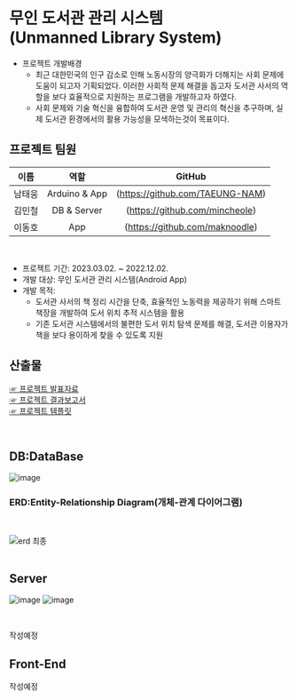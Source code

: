 # 무인 도서관 관리 시스템<br>(Unmanned Library System)
- 프로젝트 개발배경
  - 최근 대한민국의 인구 감소로 인해 노동시장의 양극화가 더해지는 사회 문제에 도움이 되고자 기획되었다. 이러한 사회적 문제 해결을 돕고자 도서관 사서의 역할을 보다 효율적으로 지원하는 프로그램을 개발하고자 하였다.
  - 사회 문제와 기술 혁신을 융합하여 도서관 운영 및 관리의 혁신을 추구하며, 실제 도서관 환경에서의 활용 가능성을 모색하는것이 목표이다.

## 프로젝트 팀원

  |이름|역할|GitHub|
  |:-:|:-:|:-:|
  |남태웅|Arduino & App|(https://github.com/TAEUNG-NAM)|
  |김민철|DB & Server|(https://github.com/mincheole)|
  |이동호|App|(https://github.com/maknoodle)|

<br>

- 프로젝트 기간: 2023.03.02. ~ 2022.12.02.
- 개발 대상: 무인 도서관 관리 시스템(Android App)
- 개발 목적: 
  - 도서관 사서의 책 정리 시간을 단축, 효율적인 노동력을 제공하기 위해 스마트 책장을 개발하여 도서 위치 추적 시스템을 활용
  - 기존 도서관 시스템에서의 불편한 도서 위치 탐색 문제를 해결, 도서관 이용자가 책을 보다 용이하게 찾을 수 있도록 지원

## 산출물
[☞ 프로젝트 발표자료](https://docs.google.com/presentation/d/1WMeMlk0QseWL2_q4jOHldxuijFResaJs/edit?usp=drive_link&ouid=105569728462683027125&rtpof=true&sd=true)<br>
[☞ 프로젝트 결과보고서](https://drive.google.com/file/d/1qruPUhWEPJhogClHKAhK6o9CWgJMPrX3/view?usp=drive_link)<br>
[☞ 프로젝트 템플릿](https://docs.google.com/presentation/d/1JK9oPMjGXmqPNKpiTHzMrIFBxRgVO2Ya/edit?usp=drive_link&ouid=105569728462683027125&rtpof=true&sd=true)<br>

<br>

## DB:DataBase
![image](https://github.com/mincheole/Unmanned-library-System-/assets/106231571/4e821ddb-a9fb-4235-a766-68bfd3b01d1b)
<br>


### ERD:Entity-Relationship Diagram(개체-관계 다이어그램)
<br>

![erd 최종](https://github.com/mincheole/Unmanned-library-System-/assets/106231571/0da6eecc-43bb-428d-85ab-4c425cea1d93)
<br>
<br>

## Server
![image](https://github.com/mincheole/Unmanned-library-System-/assets/106231571/82521bd2-1ad3-4cb2-bb99-3e739351b4ad)
![image](https://github.com/mincheole/Unmanned-library-System-/assets/106231571/cecbe556-8465-4c23-98fe-3a3a0986b8c2)

<br>

작성예정




## Front-End
작성예정
